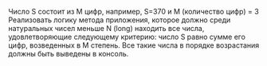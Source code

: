 Число S состоит из M цифр, например, S=370 и M (количество цифр) = 3
Реализовать логику метода приложения, которое должно среди натуральных чисел меньше N (long)
находить все числа, удовлетворяющие следующему критерию:
число S равно сумме его цифр, возведенных в M степень.
Все такие числа в порядке возрастания должны быть выведены в консоль.